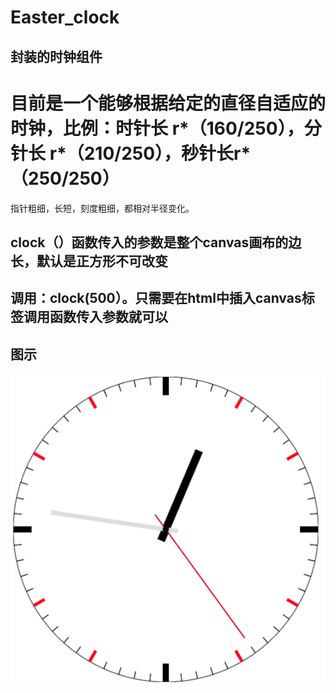 # Easter_clock


## 封装的时钟组件

# 目前是一个能够根据给定的直径自适应的时钟，比例：时针长 r*（160/250），分针长 r*（210/250），秒针长r*（250/250）
指针粗细，长短，刻度粗细，都相对半径变化。



## clock（）函数传入的参数是整个canvas画布的边长，默认是正方形不可改变

## 调用：clock(500）。只需要在html中插入canvas标签调用函数传入参数就可以

## 图示
![图片示例](./home.png)



